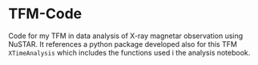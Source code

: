 # TFM-Code
Code for my TFM in data analysis of X-ray magnetar observation using NuSTAR. It references a python package developed also for this TFM `XTimeAnalysis` which includes the functions used i the analysis notebook. 
